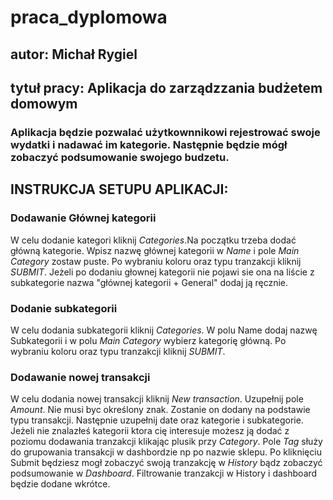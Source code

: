 # praca_dyplomowa
## autor: Michał Rygiel
## tytuł pracy: Aplikacja do zarządzzania budżetem domowym
### Aplikacja będzie pozwalać użytkownnikowi rejestrować swoje wydatki i nadawać im kategorie. Następnie będzie mógł zobaczyć podsumowanie swojego budzetu.
## INSTRUKCJA SETUPU APLIKACJI:
### Dodawanie Głównej kategorii
W celu dodanie kategori kliknij _Categories_.Na początku trzeba dodać główną kategorie. Wpisz nazwę głównej kategorii w _Name_ i pole _Main Category_ zostaw puste. 
Po wybraniu koloru oraz typu tranzakcji kliknij _SUBMIT_. Jeżeli po dodaniu głownej kategorii nie pojawi sie ona na liście z subkategorie nazwa "głównej kategorii + General" dodaj ją ręcznie.
### Dodanie subkategorii
W celu dodania subkategorii kliknij _Categories_. W polu Name dodaj nazwę Subkategorii i w polu _Main Category_ wybierz kategorię główną. Po wybraniu koloru oraz typu tranzakcji kliknij _SUBMIT_.
### Dodawanie nowej transakcji
W celu dodania nowej transakcji kliknij _New transaction_. Uzupełnij pole _Amount_. Nie musi byc określony znak. Zostanie on dodany na podstawie typu transakcji.
Następnie uzupełnij date oraz kategorie i subkategorie. Jeżeli nie znalazłeś kategorii ktora cię interesuje możesz ją dodać z poziomu dodawania tranzakcji klikając plusik przy _Category_. 
Pole _Tag_ służy do grupowania transakcji w dashbordzie np po nazwie sklepu. Po kliknięciu Submit będziesz mogł zobaczyć swoją tranzakcję w _History_ bądz zobaczyć podsumowanie w _Dashboard_.
Filtrowanie tranzakcji w History i dashboard będzie dodane wkrótce.

